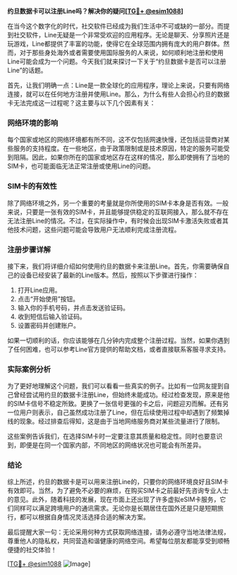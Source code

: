 **约旦数据卡可以注册Line吗？解决你的疑问[[TG💪+ @esim1088](https://t.me/s/esim1088)]**

在当今这个数字化的时代，社交软件已经成为我们生活中不可或缺的一部分。而提到社交软件，Line无疑是一个非常受欢迎的应用程序。无论是聊天、分享照片还是玩游戏，Line都提供了丰富的功能，使得它在全球范围内拥有庞大的用户群体。然而，对于那些身处海外或者需要使用国际服务的人来说，如何顺利地注册和使用Line可能会成为一个问题。今天我们就来探讨一下关于“约旦数据卡是否可以注册Line”的话题。

首先，让我们明确一点：Line是一款全球化的应用程序，理论上来说，只要有网络连接，就可以在任何地方注册并使用Line。那么，为什么有些人会担心约旦的数据卡无法完成这一过程呢？这主要与以下几个因素有关：

### 网络环境的影响

每个国家或地区的网络环境都有所不同，这不仅包括网速快慢，还包括运营商对某些服务的支持程度。在一些地区，由于政策限制或是技术原因，特定的服务可能受到阻隔。因此，如果你所在的国家或地区存在这样的情况，那么即使拥有了当地的SIM卡，也可能面临无法正常注册或使用Line的问题。

### SIM卡的有效性

除了网络环境之外，另一个重要的考量就是你所使用的SIM卡本身是否有效。一般来说，只要是一张有效的SIM卡，并且能够提供稳定的互联网接入，那么就不存在无法注册Line的情况。不过，在实际操作中，有时候会出现SIM卡激活失败或者其他技术问题，这些问题可能会导致用户无法顺利完成注册流程。

### 注册步骤详解

接下来，我们将详细介绍如何使用约旦的数据卡来注册Line。首先，你需要确保自己的设备已经安装了最新的Line版本。然后，按照以下步骤进行操作：

1. 打开Line应用。
2. 点击“开始使用”按钮。
3. 输入你的手机号码，并点击发送验证码。
4. 收到短信后输入验证码。
5. 设置密码并创建账户。

如果一切顺利的话，你应该能够在几分钟内完成整个注册过程。当然，如果你遇到了任何困难，也可以参考Line官方提供的帮助文档，或者直接联系客服寻求支持。

### 实际案例分析

为了更好地理解这个问题，我们可以看看一些真实的例子。比如有一位网友提到自己曾经尝试用约旦的数据卡注册Line，但始终未能成功。经过检查发现，原来是他的SIM卡信号不稳定所致。更换了一张信号更强的卡之后，问题迎刃而解。还有另一位用户则表示，自己虽然成功注册了Line，但在后续使用过程中却遇到了频繁掉线的现象。经过排查后得知，这是由于当地网络服务商对某些流量进行了限制。

这些案例告诉我们，在选择SIM卡时一定要注意其质量和稳定性。同时也要意识到，即便是在同一个国家内部，不同地区的网络状况也可能会有所差异。

### 结论

综上所述，约旦的数据卡是可以用来注册Line的，只要你的网络环境良好且SIM卡有效即可。当然，为了避免不必要的麻烦，在购买SIM卡之前最好先咨询专业人士的意见。此外，随着科技的发展，现在市面上还出现了许多虚拟eSIM卡服务，它们同样可以满足跨境用户的通讯需求。无论你是长期居住在国外还是只是短期旅行，都可以根据自身情况灵活选择合适的解决方案。

最后提醒大家一句：无论采用何种方式获取网络连接，请务必遵守当地法律法规，尊重他人的隐私权，共同营造和谐健康的网络空间。希望每位朋友都能享受到顺畅便捷的社交体验！

[[TG💪+ @esim1088](https://t.me/s/esim1088) ![Image](https://i.postimg.cc/4NQfJmqS/Snipaste-2025-05-13-00-14-12.png)]